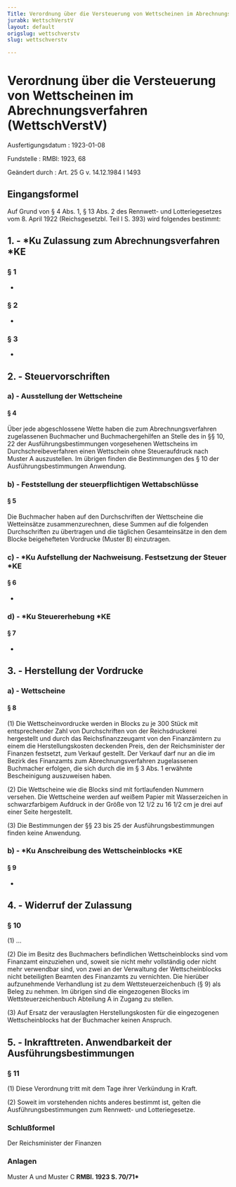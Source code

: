 ```yaml
---
Title: Verordnung über die Versteuerung von Wettscheinen im Abrechnungsverfahren
jurabk: WettschVerstV
layout: default
origslug: wettschverstv
slug: wettschverstv

---
```


# Verordnung über die Versteuerung von Wettscheinen im Abrechnungsverfahren (WettschVerstV)

Ausfertigungsdatum
:   1923-01-08

Fundstelle
:   RMBl: 1923, 68

Geändert durch
:   Art. 25 G v. 14.12.1984 I 1493


## Eingangsformel

Auf Grund von § 4 Abs. 1, § 13 Abs. 2 des Rennwett- und
Lotteriegesetzes vom 8. April 1922 (Reichsgesetzbl. Teil I S. 393)
wird folgendes bestimmt:


## 1. - \*Ku Zulassung zum Abrechnungsverfahren \*KE



### § 1

-


### § 2

-


### § 3

-


## 2. - Steuervorschriften



### a) - Ausstellung der Wettscheine



#### § 4

Über jede abgeschlossene Wette haben die
zum Abrechnungsverfahren zugelassenen Buchmacher und
Buchmachergehilfen an Stelle des in §§ 10,
22 der Ausführungsbestimmungen vorgesehenen Wettscheins im
Durchschreibeverfahren einen Wettschein ohne Steueraufdruck nach
Muster A auszustellen. Im übrigen finden die Bestimmungen des § 10 der
Ausführungsbestimmungen Anwendung.


### b) - Feststellung der steuerpflichtigen Wettabschlüsse



#### § 5

Die Buchmacher haben auf den Durchschriften der Wettscheine die
Wetteinsätze zusammenzurechnen, diese Summen auf die folgenden
Durchschriften zu übertragen und die täglichen Gesamteinsätze in den
dem Blocke beigehefteten Vordrucke (Muster B) einzutragen.


### c) - \*Ku Aufstellung der Nachweisung. Festsetzung der Steuer \*KE



#### § 6

-


### d) - \*Ku Steuererhebung \*KE



#### § 7

-


## 3. - Herstellung der Vordrucke



### a) - Wettscheine



#### § 8

(1) Die Wettscheinvordrucke werden in Blocks zu je 300 Stück mit
entsprechender Zahl von Durchschriften von der
Reichsdruckerei hergestellt und durch das
Reichsfinanzzeugamt von den Finanzämtern zu einem die
Herstellungskosten deckenden Preis, den der
Reichsminister der Finanzen festsetzt, zum Verkauf gestellt. Der
Verkauf darf nur an die im Bezirk des Finanzamts zum
Abrechnungsverfahren zugelassenen Buchmacher erfolgen, die sich durch
die im § 3 Abs. 1 erwähnte Bescheinigung auszuweisen haben.

(2) Die Wettscheine wie die Blocks sind mit fortlaufenden Nummern
versehen. Die Wettscheine werden auf weißem Papier mit Wasserzeichen
in schwarzfarbigem Aufdruck in der Größe von 12 1/2 zu 16 1/2 cm je
drei auf einer Seite hergestellt.

(3) Die Bestimmungen der
§§ 23 bis 25 der Ausführungsbestimmungen finden keine Anwendung.


### b) - \*Ku Anschreibung des Wettscheinblocks \*KE



#### § 9

-


## 4. - Widerruf der Zulassung



### § 10

(1) ...

(2) Die im Besitz des Buchmachers befindlichen Wettscheinblocks sind
vom Finanzamt einzuziehen und, soweit sie nicht mehr vollständig oder
nicht mehr verwendbar sind, von zwei an der Verwaltung der
Wettscheinblocks nicht beteiligten Beamten des Finanzamts zu
vernichten. Die hierüber aufzunehmende Verhandlung ist zu dem
Wettsteuerzeichenbuch (§ 9) als Beleg zu nehmen. Im übrigen sind die
eingezogenen Blocks im Wettsteuerzeichenbuch Abteilung A in Zugang zu
stellen.

(3) Auf Ersatz der verauslagten Herstellungskosten für die
eingezogenen Wettscheinblocks hat der Buchmacher keinen Anspruch.


## 5. - Inkrafttreten. Anwendbarkeit der Ausführungsbestimmungen



### § 11

(1) Diese Verordnung tritt mit dem Tage ihrer Verkündung in Kraft.

(2) Soweit im vorstehenden nichts anderes bestimmt ist, gelten die
Ausführungsbestimmungen zum Rennwett- und Lotteriegesetze.


### Schlußformel

Der Reichsminister der Finanzen


### Anlagen

Muster A
und Muster C **RMBl. 1923 S. 70/71\***

